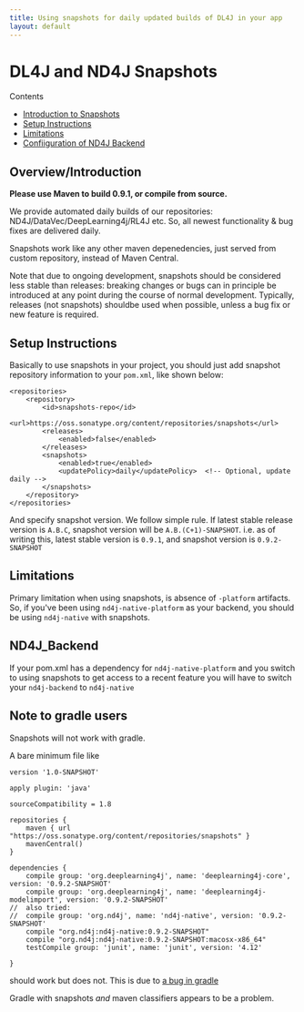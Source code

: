 ```yaml
---
title: Using snapshots for daily updated builds of DL4J in your app
layout: default
---
```


# DL4J and ND4J Snapshots

Contents

* [Introduction to Snapshots](#Introduction)
* [Setup Instructions](#Setup_Instructions)
* [Limitations](#Limitations)
* [Confiiguration of ND4J Backend](#ND4J_Backend)

## <a name="Introduction">Overview/Introduction</a>

**Please use Maven to build 0.9.1, or compile from source.**

We provide automated daily builds of our repositories: ND4J/DataVec/DeepLearning4j/RL4J etc. So, all newest functionality & bug fixes are delivered daily.

Snapshots work like any other maven depenedencies, just served from custom repository, instead of Maven Central.

Note that due to ongoing development, snapshots should be considered less stable than releases: breaking changes or bugs can in principle be introduced at any point during the course of normal development. Typically, releases (not snapshots) shouldbe used when possible, unless a bug fix or new feature is required.

## <a name="Setup_Instructions">Setup Instructions</a>

Basically to use snapshots in your project, you should just add snapshot repository information to your `pom.xml`, like shown below:

```
<repositories>
    <repository>
        <id>snapshots-repo</id>
        <url>https://oss.sonatype.org/content/repositories/snapshots</url>
        <releases>
            <enabled>false</enabled>
        </releases>
        <snapshots>
            <enabled>true</enabled>
            <updatePolicy>daily</updatePolicy>  <!-- Optional, update daily -->
        </snapshots>
    </repository>
</repositories>
```

And specify snapshot version. We follow simple rule. If latest stable release version is `A.B.C`, snapshot version will be `A.B.(C+1)-SNAPSHOT`. i.e. as of writing this, latest stable version is `0.9.1`, and snapshot version is `0.9.2-SNAPSHOT`

## <a name="Limitations">Limitations</a>

Primary limitation when using snapshots, is absence of `-platform` artifacts. So, if you've been using `nd4j-native-platform` as your backend, you should be using `nd4j-native` with snapshots.

## <a name="ND4J_Backend">ND4J_Backend</a>

If your pom.xml has a dependency for `nd4j-native-platform` and you switch to using snapshots to get access to a recent feature you will have to switch your `nd4j-backend` to `nd4j-native`

## <a name="Note to gradle users">Note to gradle users</a>

Snapshots will not work with gradle.

A bare minimum file like

```Gradle
version '1.0-SNAPSHOT'
 
apply plugin: 'java'
 
sourceCompatibility = 1.8
 
repositories {
    maven { url "https://oss.sonatype.org/content/repositories/snapshots" }
    mavenCentral()
}
 
dependencies {
    compile group: 'org.deeplearning4j', name: 'deeplearning4j-core', version: '0.9.2-SNAPSHOT'
    compile group: 'org.deeplearning4j', name: 'deeplearning4j-modelimport', version: '0.9.2-SNAPSHOT'
//  also tried:
//  compile group: 'org.nd4j', name: 'nd4j-native', version: '0.9.2-SNAPSHOT'
    compile "org.nd4j:nd4j-native:0.9.2-SNAPSHOT"
    compile "org.nd4j:nd4j-native:0.9.2-SNAPSHOT:macosx-x86_64"
    testCompile group: 'junit', name: 'junit', version: '4.12'
 
}
```

should work but does not. This is due to [a bug in gradle](https://github.com/gradle/gradle/issues/2882)


Gradle with snapshots *and* maven classifiers appears to be a problem. 

 
